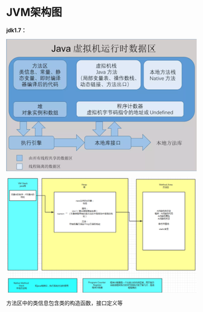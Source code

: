 # JVM架构图

**jdk1.7：**

![c15ef532f6fcc4a3b2ff76ce6100adcd](https://raw.githubusercontent.com/pickices/Typora/master/image/20210614201138.png)



![image-20210714134451074](https://raw.githubusercontent.com/pickices/Typora/master/image/20210714134451.png)

方法区中的类信息包含类的构造函数，接口定义等

